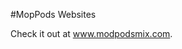 #MopPods Websites

Check it out at www.modpodsmix.com.



<script src="http://ajax.googleapis.com/ajax/libs/jquery/1.8.3/jquery.min.js"></script>
<script src="http://ajax.googleapis.com/ajax/libs/jqueryui/1.9.1/jquery-ui.min.js"></script>
<script type="text/javascript" src="../vendors/jquery.slimscroll.min.js"></script>
<script type="text/javascript" src="../jquery.fullPage.js"></script>
<script type="text/javascript">
$(document).ready(function() {
	$('#fullpage').fullpage({
		// menu: '#menu',
		anchors: ['description', 'secondPage', '3rdPage'],
		sectionsColor: ['#C63D0F', '#1BBC9B', '#7E8F7C'],
		autoScrolling: false
	});
});
</script>

<!-- This following line is only necessary in the case of using the plugin option `scrollOverflow:true` -->
<script type="text/javascript" src="vendors/jquery.slimscroll.min.js"></script>
<script type="text/javascript" src="jquery.fullPage.js"></script>